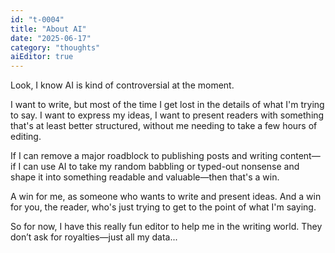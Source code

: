 ```yaml
---
id: "t-0004"
title: "About AI"
date: "2025-06-17"
category: "thoughts"
aiEditor: true
---
```


Look, I know AI is kind of controversial at the moment.

I want to write, but most of the time I get lost in the details of what I'm trying to say. I want to express my ideas, I want to present readers with something that's at least better structured, without me needing to take a few hours of editing.

If I can remove a major roadblock to publishing posts and writing content—if I can use AI to take my random babbling or typed-out nonsense and shape it into something readable and valuable—then that's a win.

A win for me, as someone who wants to write and present ideas.
And a win for you, the reader, who's just trying to get to the point of what I'm saying.

So for now, I have this really fun editor to help me in the writing world. They don’t ask for royalties—just all my data...
